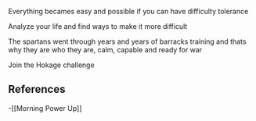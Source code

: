 
Everything becames easy and possible if you can have difficulty tolerance

Analyze your life and find ways to make it more difficult

The spartans went through years and years of barracks training and thats why they are who they are, calm, capable and ready for war

Join the Hokage challenge

## References
<!-- Links to pages not referenced in the content -->
-[[Morning Power Up]]